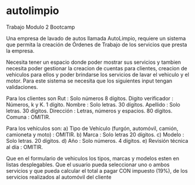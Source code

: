 # autolimpio
Trabajo Modulo 2 Bootcamp

Una empresa de lavado de autos llamada AutoLimpio, requiere un sistema que permita la creación de Órdenes de Trabajo de los servicios que presta la empresa.

Necesita tener un espacio donde poder mostrar sus servicios y tambien necesita poder gestionar la creacion de cuentas para clientes, creacion de vehiculos para ellos y poder brindarse los servicios de lavar el vehiculo y el motor. Para este sistema se necesita que los siguientes input tengan validaciones.

Para los clientes son
Rut : Solo números 8 dígitos.
Digito verificador : Números, k y K. 1 dígito.
Nombre : Solo letras. 30 dígitos.
Apellido : Solo letras. 30 dígitos.
Dirección : Letras, números y espacios. 80 dígitos.
Comuna : OMITIR.


Para los vehículos son:
a) Tipo de Vehículo (furgón, automóvil, camión, camioneta y moto) : OMITIR. b) Marca : Solo letras 20 dígitos. c) Modelo : Solo letras. 20 dígitos. d) Año : Solo números. 4 dígitos. e) Revisión técnica al día : OMITIR.

Que en el formulario de vehiculos los tipos, marcas y modelos esten en listas desplegables. Que el usuario pueda seleccionar uno o ambos servicios y que pueda calcular el total a pagar CON impuesto (19%), de los servicios realizados al automóvil del cliente
